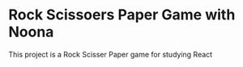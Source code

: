 # Rock Scissoers Paper Game with Noona

This project is a Rock Scisser Paper game for studying React 
